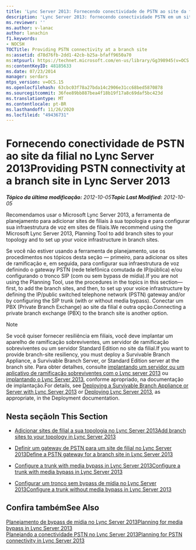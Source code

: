 ```yaml
---
title: 'Lync Server 2013: Fornecendo conectividade de PSTN ao site da filial'
description: 'Lync Server 2013: fornecendo conectividade PSTN em um site de filial.'
ms.reviewer: ''
ms.author: v-lanac
author: lanachin
f1.keywords:
- NOCSH
TOCTitle: Providing PSTN connectivity at a branch site
ms:assetid: d78d76fb-2dd1-42cb-b25a-bfaff9650a70
ms:mtpsurl: https://technet.microsoft.com/en-us/library/Gg398945(v=OCS.15)
ms:contentKeyID: 48185633
ms.date: 07/23/2014
manager: serdars
mtps_version: v=OCS.15
ms.openlocfilehash: 63cbc03f78a27bda14c2906e31cc68bed5870878
ms.sourcegitcommit: 36fee89bb887bea4f18b19f17a8c69daf5bc423d
ms.translationtype: MT
ms.contentlocale: pt-BR
ms.lasthandoff: 11/26/2020
ms.locfileid: "49436731"
---
```

# <a name="providing-pstn-connectivity-at-a-branch-site-in-lync-server-2013"></a><span data-ttu-id="a4f6d-103">Fornecendo conectividade de PSTN ao site da filial no Lync Server 2013</span><span class="sxs-lookup"><span data-stu-id="a4f6d-103">Providing PSTN connectivity at a branch site in Lync Server 2013</span></span>

<div data-xmlns="http://www.w3.org/1999/xhtml">

<div class="topic" data-xmlns="http://www.w3.org/1999/xhtml" data-msxsl="urn:schemas-microsoft-com:xslt" data-cs="https://msdn.microsoft.com/">

<div data-asp="https://msdn2.microsoft.com/asp">



</div>

<div id="mainSection">

<div id="mainBody"><span data-ttu-id="a4f6d-104">

<span> </span></span><span class="sxs-lookup"><span data-stu-id="a4f6d-104">

<span> </span></span></span>

<span data-ttu-id="a4f6d-105">_**Tópico da última modificação:** 2012-10-05_</span><span class="sxs-lookup"><span data-stu-id="a4f6d-105">_**Topic Last Modified:** 2012-10-05_</span></span>

<span data-ttu-id="a4f6d-106">Recomendamos usar o Microsoft Lync Server 2013, a ferramenta de planejamento para adicionar sites de filiais à sua topologia e para configurar sua infraestrutura de voz em sites de filiais.</span><span class="sxs-lookup"><span data-stu-id="a4f6d-106">We recommend using the Microsoft Lync Server 2013, Planning Tool to add branch sites to your topology and to set up your voice infrastructure in branch sites.</span></span>

<span data-ttu-id="a4f6d-107">Se você não estiver usando a ferramenta de planejamento, use os procedimentos nos tópicos desta seção — primeiro, para adicionar os sites de ramificação e, em seguida, para configurar sua infraestrutura de voz definindo o gateway PSTN (rede telefônica comutada de IP/pública) e/ou configurando o tronco SIP (com ou sem bypass de mídia).</span><span class="sxs-lookup"><span data-stu-id="a4f6d-107">If you are not using the Planning Tool, use the procedures in the topics in this section—first, to add the branch sites, and then, to set up your voice infrastructure by defining the IP/public switched telephone network (PSTN) gateway and/or by configuring the SIP trunk (with or without media bypass).</span></span> <span data-ttu-id="a4f6d-108">Conectar um PBX (Private Branch Exchange) ao site da filial é outra opção.</span><span class="sxs-lookup"><span data-stu-id="a4f6d-108">Connecting a private branch exchange (PBX) to the branch site is another option.</span></span>

<div>


> [!NOTE]  
> <span data-ttu-id="a4f6d-109">Se você quiser fornecer resiliência em filiais, você deve implantar um aparelho de ramificação sobreviventes, um servidor de ramificação sobreviventes ou um servidor Standard Edition no site da filial.</span><span class="sxs-lookup"><span data-stu-id="a4f6d-109">If you want to provide branch-site resiliency, you must deploy a Survivable Branch Appliance, a Survivable Branch Server, or Standard Edition server at the branch site.</span></span> <span data-ttu-id="a4f6d-110">Para obter detalhes, consulte <A href="lync-server-2013-deploying-a-survivable-branch-appliance-or-server.md">implantando um servidor ou um aplicativo de ramificação sobreviventes com o Lync server 2013</A> ou <A href="lync-server-2013-deploying-lync-server.md">implantando o Lync Server 2013</A>, conforme apropriado, na documentação de implantação.</span><span class="sxs-lookup"><span data-stu-id="a4f6d-110">For details, see <A href="lync-server-2013-deploying-a-survivable-branch-appliance-or-server.md">Deploying a Survivable Branch Appliance or Server with Lync Server 2013</A> or <A href="lync-server-2013-deploying-lync-server.md">Deploying Lync Server 2013</A>, as appropriate, in the Deployment documentation.</span></span>



</div>

<div>

## <a name="in-this-section"></a><span data-ttu-id="a4f6d-111">Nesta seção</span><span class="sxs-lookup"><span data-stu-id="a4f6d-111">In This Section</span></span>

  - [<span data-ttu-id="a4f6d-112">Adicionar sites de filial a sua topologia no Lync Server 2013</span><span class="sxs-lookup"><span data-stu-id="a4f6d-112">Add branch sites to your topology in Lync Server 2013</span></span>](lync-server-2013-add-branch-sites-to-your-topology.md)

  - [<span data-ttu-id="a4f6d-113">Definir um gateway de PSTN para um site de filial no Lync Server 2013</span><span class="sxs-lookup"><span data-stu-id="a4f6d-113">Define a PSTN gateway for a branch site in Lync Server 2013</span></span>](lync-server-2013-define-a-pstn-gateway-for-a-branch-site.md)

  - [<span data-ttu-id="a4f6d-114">Configure a trunk with media bypass in Lync Server 2013</span><span class="sxs-lookup"><span data-stu-id="a4f6d-114">Configure a trunk with media bypass in Lync Server 2013</span></span>](lync-server-2013-configure-a-trunk-with-media-bypass.md)

  - [<span data-ttu-id="a4f6d-115">Configurar um tronco sem bypass de mídia no Lync Server 2013</span><span class="sxs-lookup"><span data-stu-id="a4f6d-115">Configure a trunk without media bypass in Lync Server 2013</span></span>](lync-server-2013-configure-a-trunk-without-media-bypass.md)

</div>

<div>

## <a name="see-also"></a><span data-ttu-id="a4f6d-116">Confira também</span><span class="sxs-lookup"><span data-stu-id="a4f6d-116">See Also</span></span>


[<span data-ttu-id="a4f6d-117">Planejamento de bypass de mídia no Lync Server 2013</span><span class="sxs-lookup"><span data-stu-id="a4f6d-117">Planning for media bypass in Lync Server 2013</span></span>](lync-server-2013-planning-for-media-bypass.md)  
[<span data-ttu-id="a4f6d-118">Planejando a conectividade PSTN no Lync Server 2013</span><span class="sxs-lookup"><span data-stu-id="a4f6d-118">Planning for PSTN connectivity in Lync Server 2013</span></span>](lync-server-2013-planning-for-pstn-connectivity.md)  
  

<span data-ttu-id="a4f6d-119"></div>

</div>

<span> </span>

</div>

</div>

</span><span class="sxs-lookup"><span data-stu-id="a4f6d-119"></div>

</div>

<span> </span>

</div>

</div>

</span></span></div>

